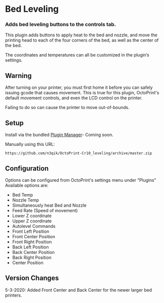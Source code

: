 # Bed Leveling

### Adds bed leveling buttons to the controls tab.

This plugin adds buttons to apply heat to the bed and nozzle, and move the printing head to each of the four corners of the bed, as well as the center of the bed.

The coordinates and temperatures can all be customized in the plugin’s settings.

## Warning

After turning on your printer, you must first home it before you can safely issuing gcode that causes movement.
This is true for this plugin, OctoPrint's default movement controls, and even the LCD control on the printer.

Failing to do so can cause the printer to move out-of-bounds.

## Setup

Install via the bundled [Plugin Manager](https://github.com/foosel/OctoPrint/wiki/Plugin:-Plugin-Manager)- Coming soon. 

Manually using this URL:

    https://github.com/n3qik/OctoPrint-Cr10_leveling/archive/master.zip

## Configuration

Options can be configured from OctoPrint's settings menu under "Plugins"
Available options are:
 - Bed Temp
 - Nozzle Temp
 - Simultaneously heat Bed and Nozzle
 - Feed Rate (Speed of movement)
 - Lower Z coordinate
 - Upper Z coordinate
 - Autolevel Commands
 - Front Left Position
 - Front Center Position
 - Front Right Position
 - Back Left Position
 - Back Center Position
 - Back Right Position
 - Center Position
 
 ## Version Changes
 
 5-3-2020: Added Front Center and Back Center for the newer larger bed printers.
 
